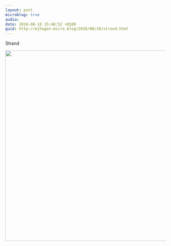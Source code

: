 ```yaml
---
layout: post
microblog: true
audio: 
date: 2018-08-18 15:48:52 +0100
guid: http://mjhagen.micro.blog/2018/08/18/strand.html
---
```

Strand

<img src="http://mjhagen.micro.blog/uploads/2018/36a1e1edc0.jpg" width="600" height="600" />
